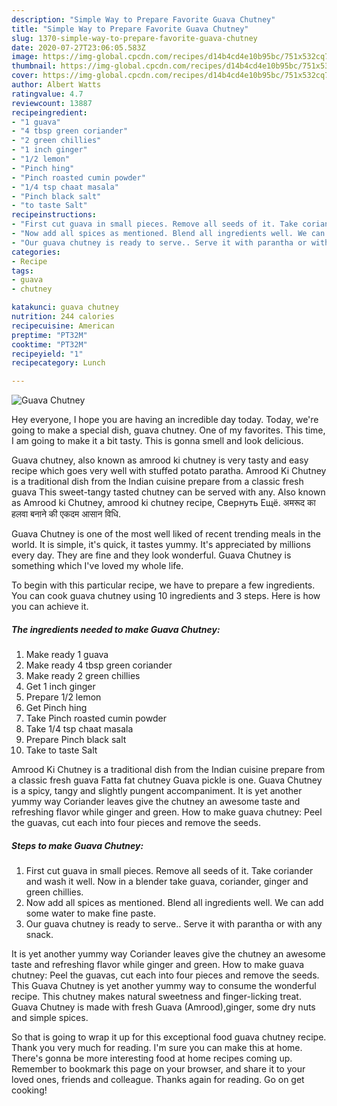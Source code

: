 ```yaml
---
description: "Simple Way to Prepare Favorite Guava Chutney"
title: "Simple Way to Prepare Favorite Guava Chutney"
slug: 1370-simple-way-to-prepare-favorite-guava-chutney
date: 2020-07-27T23:06:05.583Z
image: https://img-global.cpcdn.com/recipes/d14b4cd4e10b95bc/751x532cq70/guava-chutney-recipe-main-photo.jpg
thumbnail: https://img-global.cpcdn.com/recipes/d14b4cd4e10b95bc/751x532cq70/guava-chutney-recipe-main-photo.jpg
cover: https://img-global.cpcdn.com/recipes/d14b4cd4e10b95bc/751x532cq70/guava-chutney-recipe-main-photo.jpg
author: Albert Watts
ratingvalue: 4.7
reviewcount: 13887
recipeingredient:
- "1 guava"
- "4 tbsp green coriander"
- "2 green chillies"
- "1 inch ginger"
- "1/2 lemon"
- "Pinch hing"
- "Pinch roasted cumin powder"
- "1/4 tsp chaat masala"
- "Pinch black salt"
- "to taste Salt"
recipeinstructions:
- "First cut guava in small pieces. Remove all seeds of it. Take coriander and wash it well. Now in a blender take guava, coriander, ginger and green chillies."
- "Now add all spices as mentioned. Blend all ingredients well. We can add some water to make fine paste."
- "Our guava chutney is ready to serve.. Serve it with parantha or with any snack."
categories:
- Recipe
tags:
- guava
- chutney

katakunci: guava chutney 
nutrition: 244 calories
recipecuisine: American
preptime: "PT32M"
cooktime: "PT32M"
recipeyield: "1"
recipecategory: Lunch

---
```



![Guava Chutney](https://img-global.cpcdn.com/recipes/d14b4cd4e10b95bc/751x532cq70/guava-chutney-recipe-main-photo.jpg)

Hey everyone, I hope you are having an incredible day today. Today, we're going to make a special dish, guava chutney. One of my favorites. This time, I am going to make it a bit tasty. This is gonna smell and look delicious.

Guava chutney, also known as amrood ki chutney is very tasty and easy recipe which goes very well with stuffed potato paratha. Amrood Ki Chutney is a traditional dish from the Indian cuisine prepare from a classic fresh guava This sweet-tangy tasted chutney can be served with any. Also known as Amrood ki Chutney, amrood ki chutney recipe, Свернуть Ещё. अमरूद का हलवा बनाने की एकदम आसान विधि.

Guava Chutney is one of the most well liked of recent trending meals in the world. It is simple, it's quick, it tastes yummy. It's appreciated by millions every day. They are fine and they look wonderful. Guava Chutney is something which I've loved my whole life.


To begin with this particular recipe, we have to prepare a few ingredients. You can cook guava chutney using 10 ingredients and 3 steps. Here is how you can achieve it.

<!--inarticleads1-->

##### The ingredients needed to make Guava Chutney:

1. Make ready 1 guava
1. Make ready 4 tbsp green coriander
1. Make ready 2 green chillies
1. Get 1 inch ginger
1. Prepare 1/2 lemon
1. Get Pinch hing
1. Take Pinch roasted cumin powder
1. Take 1/4 tsp chaat masala
1. Prepare Pinch black salt
1. Take to taste Salt


Amrood Ki Chutney is a traditional dish from the Indian cuisine prepare from a classic fresh guava Fatta fat chutney Guava pickle is one. Guava Chutney is a spicy, tangy and slightly pungent accompaniment. It is yet another yummy way Coriander leaves give the chutney an awesome taste and refreshing flavor while ginger and green. How to make guava chutney: Peel the guavas, cut each into four pieces and remove the seeds. 

<!--inarticleads2-->

##### Steps to make Guava Chutney:

1. First cut guava in small pieces. Remove all seeds of it. Take coriander and wash it well. Now in a blender take guava, coriander, ginger and green chillies.
1. Now add all spices as mentioned. Blend all ingredients well. We can add some water to make fine paste.
1. Our guava chutney is ready to serve.. Serve it with parantha or with any snack.


It is yet another yummy way Coriander leaves give the chutney an awesome taste and refreshing flavor while ginger and green. How to make guava chutney: Peel the guavas, cut each into four pieces and remove the seeds. This Guava Chutney is yet another yummy way to consume the wonderful recipe. This chutney makes natural sweetness and finger-licking treat. Guava Chutney is made with fresh Guava (Amrood),ginger, some dry nuts and simple spices. 

So that is going to wrap it up for this exceptional food guava chutney recipe. Thank you very much for reading. I'm sure you can make this at home. There's gonna be more interesting food at home recipes coming up. Remember to bookmark this page on your browser, and share it to your loved ones, friends and colleague. Thanks again for reading. Go on get cooking!
